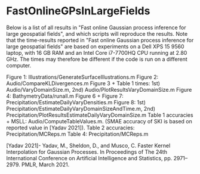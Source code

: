 # FastOnlineGPsInLargeFields

Below is a list of all results in "Fast online Gaussian process inference for large geospatial fields", and which scripts will reproduce the results. Note that the time-results reported in "Fast online Gaussian process inference for large geospatial fields" are based on experiments on a Dell XPS 15 9560 laptop, with 16 GB RAM and an Intel Core i7-7700HQ CPU running at 2.80 GHz. The times may therefore be different if the code is run on a different computer. 

Figure 1: Illustrations/GenerateSurfaceIllustrations.m
Figure 2: Audio/CompareKLDivergences.m
Figure 3 + Table 1 times: 1st) Audio/VaryDomainSize.m, 2nd) Audio/PlotResultsVaryDomainSize.m
Figure 4: BathymetryData/runall.m
Figure 6 + Figure 7: Precipitation/EstimateDailyVaryDensities.m
Figure 8: 1st) Precipitation/EstimateDailyVaryDomainSizeAndTime.m, 2nd) Precipitation/PlotResultsEstimateDailyVaryDomainSize.m
Table 1 accuracies + MSLL: Audio/ComputeTableValues.m. (SMAE accuracy of SKI is based on reported value in [Yadav 2021]).
Table 2 accuracies: Precipitation/MCReps.m
Table 4: Precipitation/MCReps.m

[Yadav 2021]- Yadav, M., Sheldon, D., and Musco, C. Faster Kernel Interpolation for Gaussian Processes. In Proceedings of The 24th International Conference on Artificial Intelligence and Statistics, pp. 2971–2979. PMLR, March 2021.




